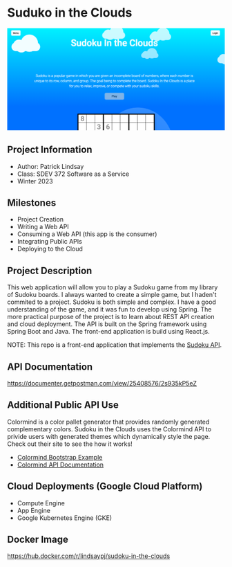 # Suduko in the Clouds

![sudoku in the clouds home page](https://github.com/lindsaypj/Sudoku-in-the-Clouds/blob/main/sudoku-home.png)

## Project Information

 - Author: Patrick Lindsay
 - Class: SDEV 372 Software as a Service
 - Winter 2023

## Milestones

 - Project Creation
 - Writing a Web API
 - Consuming a Web API (this app is the consumer)
 - Integrating Public APIs
 - Deploying to the Cloud
 
## Project Description

This web application will allow you to play a Sudoku game from my library of
Sudoku boards. I always wanted to create a simple game, but I haden't 
commited to a project. Sudoku is both simple and complex. I have a good 
understanding of the game, and it was fun to develop using Spring.
The more practical purpose of the project is to learn about REST API creation 
and cloud deployment. The API is built on the Spring framework using 
Spring Boot and Java. The front-end application is build using React.js.

NOTE: This repo is a front-end application that implements the <a href="https://github.com/lindsaypj/Sudoku-API" target="_blank" rel="noopener">Sudoku API</a>.

## API Documentation
<a href="https://documenter.getpostman.com/view/25408576/2s935kP5eZ" target="_blank" rel="noopener">https://documenter.getpostman.com/view/25408576/2s935kP5eZ</a>

## Additional Public API Use
Colormind is a color pallet generator that provides randomly generated complementary
colors. Sudoku in the Clouds uses the Colormind API to privide users with generated themes
which dynamically style the page. Check out their site to see the how it works!

 - <a href="http://colormind.io/bootstrap/" target="_blank" rel="noopener">Colormind Bootstrap Example</a>
 - <a href="http://colormind.io/api-access/" target="_blank" rel="noopener">Colormind API Documentation</a>
 
## Cloud Deployments (Google Cloud Platform)

 - Compute Engine
 - App Engine
 - Google Kubernetes Engine (GKE)
 
## Docker Image
https://hub.docker.com/r/lindsaypj/sudoku-in-the-clouds
